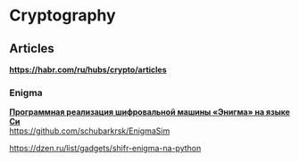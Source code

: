 # Cryptography


## Articles
**https://habr.com/ru/hubs/crypto/articles**                 

### Enigma
**[Программная реализация шифровальной машины «Энигма» на языке Си](https://habr.com/ru/articles/721790/)**                                           
https://github.com/schubarkrsk/EnigmaSim            
 

https://dzen.ru/list/gadgets/shifr-enigma-na-python      




